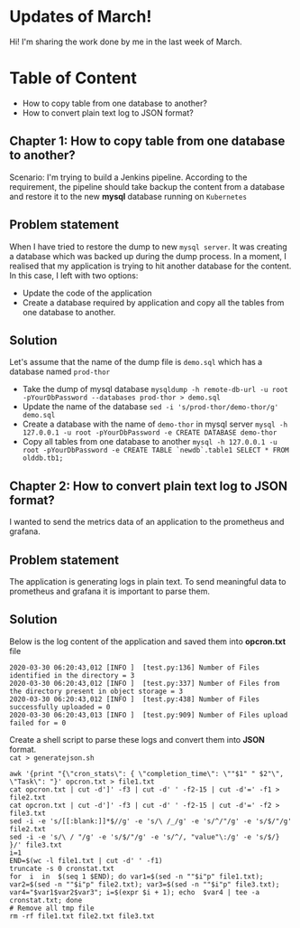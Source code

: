# Updates of March!

Hi! I'm sharing the work done by me in the last week of March.

# Table of Content
+ How to copy table from one database to another?
+ How to convert plain text log to JSON format?

## Chapter 1: How to copy table from one database to another?

Scenario: I'm trying to build a Jenkins pipeline. According to the requirement, the pipeline should take backup the content from a database and restore it to the new **mysql** database running on `Kubernetes` 

## Problem statement

When I have tried to restore the dump to new `mysql server`. It was creating a database which was backed up during the dump process. In a moment, I realised that my application is trying to hit another database for the content. In this case, I left with two options: 
* Update the code of the application
* Create a database required by application and copy all the tables from one database to another.

## Solution

Let's assume that the name of the dump file is `demo.sql` which has a database named `prod-thor`
* Take the dump of mysql database
```mysqldump -h remote-db-url -u root -pYourDbPassword --databases prod-thor > demo.sql```
* Update the name of the database 
```sed -i 's/prod-thor/demo-thor/g' demo.sql```
* Create a database with the name of `demo-thor` in mysql server
```mysql -h 127.0.0.1 -u root -pYourDbPassword -e CREATE DATABASE demo-thor```
* Copy all tables from one database to another
```mysql -h 127.0.0.1 -u root -pYourDbPassword -e CREATE TABLE `newdb`.table1 SELECT * FROM olddb.tb1;```

## Chapter 2: How to convert plain text log to JSON format?

I wanted to send the metrics data of an application to the prometheus and grafana.

## Problem statement

The application is generating logs in plain text. To send meaningful data to prometheus and grafana it is important to parse them.


## Solution
Below is the log content of the application and saved them into **opcron.txt** file
```
2020-03-30 06:20:43,012 [INFO ]  [test.py:136] Number of Files identified in the directory = 3
2020-03-30 06:20:43,012 [INFO ]  [test.py:337] Number of Files from the directory present in object storage = 3
2020-03-30 06:20:43,012 [INFO ]  [test.py:438] Number of Files successfully uploaded = 0
2020-03-30 06:20:43,013 [INFO ]  [test.py:909] Number of Files upload failed for = 0
```
Create a shell script to parse these logs and convert them into **JSON** format.\
```cat > generatejson.sh```
```
awk '{print "{\"cron_stats\": { \"completion_time\": \""$1" " $2"\", \"Task\": "}' opcron.txt > file1.txt
cat opcron.txt | cut -d']' -f3 | cut -d' ' -f2-15 | cut -d'=' -f1 > file2.txt
cat opcron.txt | cut -d']' -f3 | cut -d' ' -f2-15 | cut -d'=' -f2 > file3.txt
sed -i -e 's/[[:blank:]]*$//g' -e 's/\ /_/g' -e 's/^/"/g' -e 's/$/"/g' file2.txt
sed -i -e 's/\ / "/g' -e 's/$/"/g' -e 's/^/, "value"\:/g' -e 's/$/} }/' file3.txt
i=1
END=$(wc -l file1.txt | cut -d' ' -f1)
truncate -s 0 cronstat.txt
for  i  in  $(seq 1 $END); do var1=$(sed -n ""$i"p" file1.txt); var2=$(sed -n ""$i"p" file2.txt); var3=$(sed -n ""$i"p" file3.txt); var4="$var1$var2$var3"; i=$(expr $i + 1); echo  $var4 | tee -a cronstat.txt; done
# Remove all tmp file
rm -rf file1.txt file2.txt file3.txt
```

